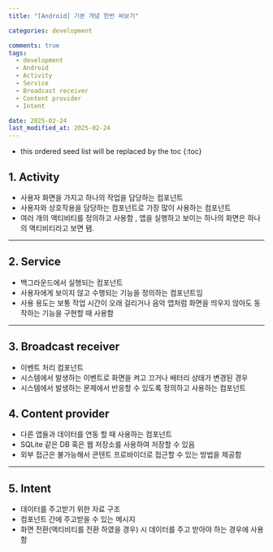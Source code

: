 ```yaml
---
title: "[Android] 기본 개념 한번 써보기"

categories: development

comments: true
tags:
  - development
  - Android
  - Activity
  - Service
  - Broadcast receiver
  - Content provider
  - Intent

date: 2025-02-24
last_modified_at: 2025-02-24
---
```


<!-- prettier-ignore -->
* this ordered seed list will be replaced by the toc 
{:toc}

## 1. Activity

- 사용자 화면을 가지고 하나의 작업을 담당하는 컴포넌트
- 사용자와 상호작용을 담당하는 컴포넌트로 가장 많이 사용하는 컴포넌트
- 여러 개의 액티비티를 정의하고 사용함 , 앱을 실행하고 보이는 하나의 화면은 하나의 액티비티라고 보면 됌.

---

## 2. Service

- 백그라운드에서 실행되는 컴포넌트
- 사용자에게 보이지 않고 수행되는 기능을 정의하는 컴포넌트임
- 사용 용도는 보통 작업 시간이 오래 걸리거나 음악 앱처럼 화면을 띄우지 않아도 동작하는 기능을 구현할 때 사용함

---

## 3. Broadcast receiver

- 이벤트 처리 컴포넌트
- 시스템에서 발생하는 이벤트로 화면을 켜고 끄거나 배터리 상태가 변경된 경우
- 시스템에서 발생하는 문제에서 반응할 수 있도록 정의하고 사용하는 컴포넌트

## 4. Content provider

- 다른 앱들과 데이터를 연동 할 때 사용하는 컴포넌트
- SQLite 같은 DB 혹은 웹 저장소를 사용하여 저장할 수 있음
- 외부 접근은 불가능해서 콘텐트 프로바이더로 접근할 수 있는 방법을 제공함

---

## 5. Intent

- 데이터를 주고받기 위한 자료 구조
- 컴포넌트 간에 주고받을 수 있는 메시지
- 화면 전환(액티비티를 전환 하였을 경우) 시 데이터를 주고 받아야 하는 경우에 사용함
